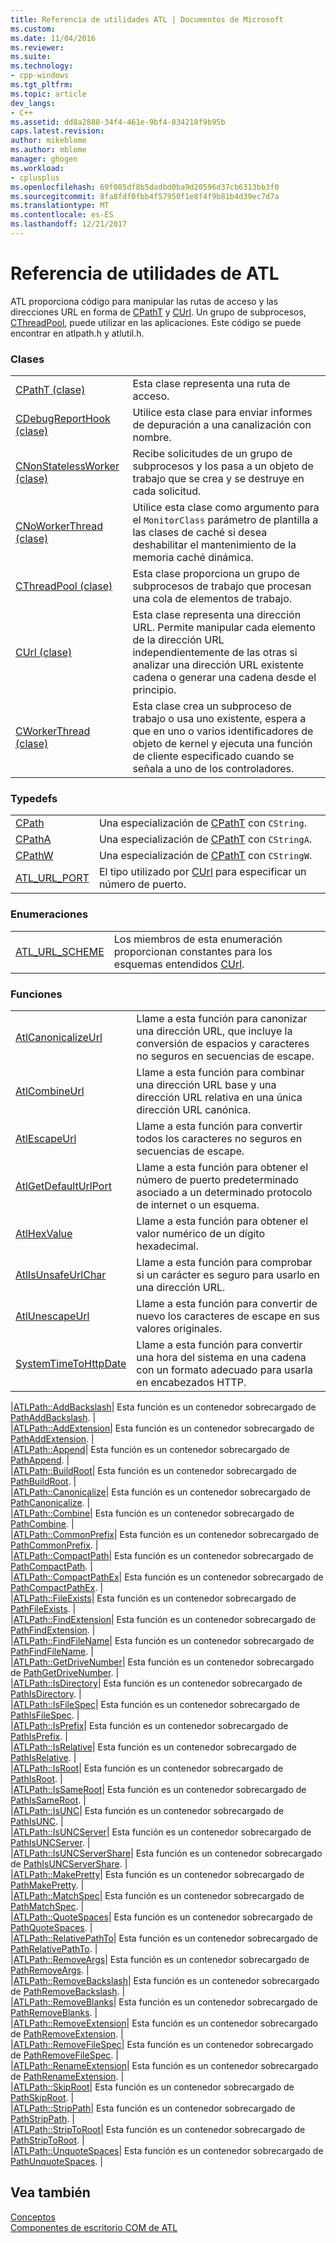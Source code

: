 ```yaml
---
title: Referencia de utilidades ATL | Documentos de Microsoft
ms.custom: 
ms.date: 11/04/2016
ms.reviewer: 
ms.suite: 
ms.technology:
- cpp-windows
ms.tgt_pltfrm: 
ms.topic: article
dev_langs:
- C++
ms.assetid: dd8a2888-34f4-461e-9bf4-834218f9b95b
caps.latest.revision: 
author: mikeblome
ms.author: mblome
manager: ghogen
ms.workload:
- cplusplus
ms.openlocfilehash: 69f085df8b5dadbd0ba9d20596d37cb6313bb3f0
ms.sourcegitcommit: 8fa8fdf0fbb4f57950f1e8f4f9b81b4d39ec7d7a
ms.translationtype: MT
ms.contentlocale: es-ES
ms.lasthandoff: 12/21/2017
---
```

# <a name="atl-utilities-reference"></a>Referencia de utilidades de ATL
ATL proporciona código para manipular las rutas de acceso y las direcciones URL en forma de [CPathT](../atl/reference/cpatht-class.md) y [CUrl](../atl/reference/curl-class.md). Un grupo de subprocesos, [CThreadPool](../atl/reference/cthreadpool-class.md), puede utilizar en las aplicaciones. Este código se puede encontrar en atlpath.h y atlutil.h.  
  
### <a name="classes"></a>Clases  
  
|||  
|-|-|  
|[CPathT (clase)](../atl/reference/cpatht-class.md)|Esta clase representa una ruta de acceso.|  
|[CDebugReportHook (clase)](../atl/reference/cdebugreporthook-class.md)|Utilice esta clase para enviar informes de depuración a una canalización con nombre.|  
|[CNonStatelessWorker (clase)](../atl/reference/cnonstatelessworker-class.md)|Recibe solicitudes de un grupo de subprocesos y los pasa a un objeto de trabajo que se crea y se destruye en cada solicitud.|  
|[CNoWorkerThread (clase)](../atl/reference/cnoworkerthread-class.md)|Utilice esta clase como argumento para el `MonitorClass` parámetro de plantilla a las clases de caché si desea deshabilitar el mantenimiento de la memoria caché dinámica.|  
|[CThreadPool (clase)](../atl/reference/cthreadpool-class.md)|Esta clase proporciona un grupo de subprocesos de trabajo que procesan una cola de elementos de trabajo.|  
|[CUrl (clase)](../atl/reference/curl-class.md)|Esta clase representa una dirección URL. Permite manipular cada elemento de la dirección URL independientemente de las otras si analizar una dirección URL existente cadena o generar una cadena desde el principio.|  
|[CWorkerThread (clase)](../atl/reference/cworkerthread-class.md)|Esta clase crea un subproceso de trabajo o usa uno existente, espera a que en uno o varios identificadores de objeto de kernel y ejecuta una función de cliente especificado cuando se señala a uno de los controladores.|  
  
### <a name="typedefs"></a>Typedefs  
  
|||  
|-|-|  
|[CPath](../atl/reference/atl-typedefs.md#cpath)|Una especialización de [CPathT](../atl/reference/cpatht-class.md) con `CString`.|  
|[CPathA](../atl/reference/atl-typedefs.md#cpatha)|Una especialización de [CPathT](../atl/reference/cpatht-class.md) con `CStringA`.|  
|[CPathW](../atl/reference/atl-typedefs.md#cpathw)|Una especialización de [CPathT](../atl/reference/cpatht-class.md) con `CStringW`.|  
|[ATL_URL_PORT](../atl/reference/atl-typedefs.md#atl_url_port)|El tipo utilizado por [CUrl](../atl/reference/curl-class.md) para especificar un número de puerto.|  
  
### <a name="enums"></a>Enumeraciones  
  
|||  
|-|-|  
|[ATL_URL_SCHEME](../atl/reference/atl-url-scheme-enum.md)|Los miembros de esta enumeración proporcionan constantes para los esquemas entendidos [CUrl](../atl/reference/curl-class.md).|  
  
### <a name="functions"></a>Funciones  
  
|||  
|-|-|  
|[AtlCanonicalizeUrl](../atl/reference/atl-http-utility-functions.md#atlcanonicalizeurl)|Llame a esta función para canonizar una dirección URL, que incluye la conversión de espacios y caracteres no seguros en secuencias de escape.|  
|[AtlCombineUrl](../atl/reference/atl-http-utility-functions.md#atlcombineurl)|Llame a esta función para combinar una dirección URL base y una dirección URL relativa en una única dirección URL canónica.|  
|[AtlEscapeUrl](../atl/reference/atl-http-utility-functions.md#atlescapeurl)|Llame a esta función para convertir todos los caracteres no seguros en secuencias de escape.|  
|[AtlGetDefaultUrlPort](../atl/reference/atl-http-utility-functions.md#atlgetdefaulturlport)|Llame a esta función para obtener el número de puerto predeterminado asociado a un determinado protocolo de internet o un esquema.|  
|[AtlHexValue](../atl/reference/atl-text-encoding-functions.md#atlhexvalue)|Llame a esta función para obtener el valor numérico de un dígito hexadecimal.|  
|[AtlIsUnsafeUrlChar](../atl/reference/atl-http-utility-functions.md#atlisunsafeurlchar)|Llame a esta función para comprobar si un carácter es seguro para usarlo en una dirección URL.|  
|[AtlUnescapeUrl](../atl/reference/atl-http-utility-functions.md#atlunescapeurl)|Llame a esta función para convertir de nuevo los caracteres de escape en sus valores originales.|  
|[SystemTimeToHttpDate](../atl/reference/atl-http-utility-functions.md#systemtimetohttpdate)|Llame a esta función para convertir una hora del sistema en una cadena con un formato adecuado para usarla en encabezados HTTP.|  

|[ATLPath::AddBackslash](../atl/reference/atl-path-functions.md#addbackslash)| Esta función es un contenedor sobrecargado de [PathAddBackslash](http://msdn.microsoft.com/library/windows/desktop/bb773561). |  
|[ATLPath::AddExtension](../atl/reference/atl-path-functions.md#addextension)| Esta función es un contenedor sobrecargado de [PathAddExtension](http://msdn.microsoft.com/library/windows/desktop/bb773563). |  
|[ATLPath::Append](../atl/reference/atl-path-functions.md#append)| Esta función es un contenedor sobrecargado de [PathAppend](http://msdn.microsoft.com/library/windows/desktop/bb773565). |  
|[ATLPath::BuildRoot](../atl/reference/atl-path-functions.md#buildroot)| Esta función es un contenedor sobrecargado de [PathBuildRoot](http://msdn.microsoft.com/library/windows/desktop/bb773567). |  
|[ATLPath::Canonicalize](../atl/reference/atl-path-functions.md#canonicalize)| Esta función es un contenedor sobrecargado de [PathCanonicalize](http://msdn.microsoft.com/library/windows/desktop/bb773569). |  
|[ATLPath::Combine](../atl/reference/atl-path-functions.md#combine)| Esta función es un contenedor sobrecargado de [PathCombine](http://msdn.microsoft.com/library/windows/desktop/bb773571). |  
|[ATLPath::CommonPrefix](../atl/reference/atl-path-functions.md#commonprefix)| Esta función es un contenedor sobrecargado de [PathCommonPrefix](http://msdn.microsoft.com/library/windows/desktop/bb773574). |  
|[ATLPath::CompactPath](../atl/reference/atl-path-functions.md#compactpath)| Esta función es un contenedor sobrecargado de [PathCompactPath](http://msdn.microsoft.com/library/windows/desktop/bb773575). |  
|[ATLPath::CompactPathEx](../atl/reference/atl-path-functions.md#compactpathex)| Esta función es un contenedor sobrecargado de [PathCompactPathEx](http://msdn.microsoft.com/library/windows/desktop/bb773578). |  
|[ATLPath::FileExists](../atl/reference/atl-path-functions.md#fileexists)| Esta función es un contenedor sobrecargado de [PathFileExists](http://msdn.microsoft.com/library/windows/desktop/bb773584). |  
|[ATLPath::FindExtension](../atl/reference/atl-path-functions.md#findextension)| Esta función es un contenedor sobrecargado de [PathFindExtension](http://msdn.microsoft.com/library/windows/desktop/bb773587). |  
|[ATLPath::FindFileName](../atl/reference/atl-path-functions.md#findfilename)| Esta función es un contenedor sobrecargado de [PathFindFileName](http://msdn.microsoft.com/library/windows/desktop/bb773589). |  
|[ATLPath::GetDriveNumber](../atl/reference/atl-path-functions.md#getdrivenumber)| Esta función es un contenedor sobrecargado de [PathGetDriveNumber](http://msdn.microsoft.com/library/windows/desktop/bb773612). |  
|[ATLPath::IsDirectory](../atl/reference/atl-path-functions.md#isdirectory)| Esta función es un contenedor sobrecargado de [PathIsDirectory](http://msdn.microsoft.com/library/windows/desktop/bb773621). |  
|[ATLPath::IsFileSpec](../atl/reference/atl-path-functions.md#isfilespec)| Esta función es un contenedor sobrecargado de [PathIsFileSpec](http://msdn.microsoft.com/library/windows/desktop/bb773627). |  
|[ATLPath::IsPrefix](../atl/reference/atl-path-functions.md#isprefix)| Esta función es un contenedor sobrecargado de [PathIsPrefix](http://msdn.microsoft.com/library/windows/desktop/bb773650). |  
|[ATLPath::IsRelative](../atl/reference/atl-path-functions.md#isrelative)| Esta función es un contenedor sobrecargado de [PathIsRelative](http://msdn.microsoft.com/library/windows/desktop/bb773660). |  
|[ATLPath::IsRoot](../atl/reference/atl-path-functions.md#isroot)| Esta función es un contenedor sobrecargado de [PathIsRoot](http://msdn.microsoft.com/library/windows/desktop/bb773674). |  
|[ATLPath::IsSameRoot](../atl/reference/atl-path-functions.md#issameroot)| Esta función es un contenedor sobrecargado de [PathIsSameRoot](http://msdn.microsoft.com/library/windows/desktop/bb773687). |  
|[ATLPath::IsUNC](../atl/reference/atl-path-functions.md#isunc)| Esta función es un contenedor sobrecargado de [PathIsUNC](http://msdn.microsoft.com/library/windows/desktop/bb773712). |  
|[ATLPath::IsUNCServer](../atl/reference/atl-path-functions.md#isuncserver)| Esta función es un contenedor sobrecargado de [PathIsUNCServer](http://msdn.microsoft.com/library/windows/desktop/bb773722). |  
|[ATLPath::IsUNCServerShare](../atl/reference/atl-path-functions.md#isuncservershare)| Esta función es un contenedor sobrecargado de [PathIsUNCServerShare](http://msdn.microsoft.com/library/windows/desktop/bb773723). |  
|[ATLPath::MakePretty](../atl/reference/atl-path-functions.md#makepretty)| Esta función es un contenedor sobrecargado de [PathMakePretty](http://msdn.microsoft.com/library/windows/desktop/bb773725). |  
|[ATLPath::MatchSpec](../atl/reference/atl-path-functions.md#matchspec)| Esta función es un contenedor sobrecargado de [PathMatchSpec](http://msdn.microsoft.com/library/windows/desktop/bb773727). |  
|[ATLPath::QuoteSpaces](../atl/reference/atl-path-functions.md#quotespaces)| Esta función es un contenedor sobrecargado de [PathQuoteSpaces](http://msdn.microsoft.com/library/windows/desktop/bb773739). |  
|[ATLPath::RelativePathTo](../atl/reference/atl-path-functions.md#relativepathto)| Esta función es un contenedor sobrecargado de [PathRelativePathTo](http://msdn.microsoft.com/library/windows/desktop/bb773740). |  
|[ATLPath::RemoveArgs](../atl/reference/atl-path-functions.md#removeargs)| Esta función es un contenedor sobrecargado de [PathRemoveArgs](http://msdn.microsoft.com/library/windows/desktop/bb773742). |  
|[ATLPath::RemoveBackslash](../atl/reference/atl-path-functions.md#removebackslash)| Esta función es un contenedor sobrecargado de [PathRemoveBackslash](http://msdn.microsoft.com/library/windows/desktop/bb773743). |  
|[ATLPath::RemoveBlanks](../atl/reference/atl-path-functions.md#removeblanks)| Esta función es un contenedor sobrecargado de [PathRemoveBlanks](http://msdn.microsoft.com/library/windows/desktop/bb773745). |  
|[ATLPath::RemoveExtension](../atl/reference/atl-path-functions.md#removeextension)| Esta función es un contenedor sobrecargado de [PathRemoveExtension](http://msdn.microsoft.com/library/windows/desktop/bb773746). |  
|[ATLPath::RemoveFileSpec](../atl/reference/atl-path-functions.md#removefilespec)| Esta función es un contenedor sobrecargado de [PathRemoveFileSpec](http://msdn.microsoft.com/library/windows/desktop/bb773748). |  
|[ATLPath::RenameExtension](../atl/reference/atl-path-functions.md#renameextension)| Esta función es un contenedor sobrecargado de [PathRenameExtension](http://msdn.microsoft.com/library/windows/desktop/bb773749). |  
|[ATLPath::SkipRoot](../atl/reference/atl-path-functions.md#skiproot)| Esta función es un contenedor sobrecargado de [PathSkipRoot](http://msdn.microsoft.com/library/windows/desktop/bb773754). |  
|[ATLPath::StripPath](../atl/reference/atl-path-functions.md#strippath)| Esta función es un contenedor sobrecargado de [PathStripPath](http://msdn.microsoft.com/library/windows/desktop/bb773756). |  
|[ATLPath::StripToRoot](../atl/reference/atl-path-functions.md#striptoroot)| Esta función es un contenedor sobrecargado de [PathStripToRoot](http://msdn.microsoft.com/library/windows/desktop/bb773757). |  
|[ATLPath::UnquoteSpaces](../atl/reference/atl-path-functions.md#unquotespaces)| Esta función es un contenedor sobrecargado de [PathUnquoteSpaces](http://msdn.microsoft.com/library/windows/desktop/bb773763). |  
  

## <a name="see-also"></a>Vea también  
 [Conceptos](../atl/active-template-library-atl-concepts.md)   
 [Componentes de escritorio COM de ATL](../atl/atl-com-desktop-components.md)
